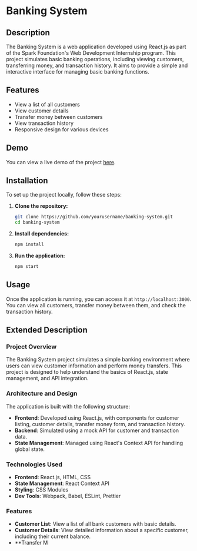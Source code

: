 # Banking System

## Description
The Banking System is a web application developed using React.js as part of the Spark Foundation's Web Development Internship program. This project simulates basic banking operations, including viewing customers, transferring money, and transaction history. It aims to provide a simple and interactive interface for managing basic banking functions.

## Features
- View a list of all customers
- View customer details
- Transfer money between customers
- View transaction history
- Responsive design for various devices

## Demo
You can view a live demo of the project [here](#).

## Installation
To set up the project locally, follow these steps:

1. **Clone the repository:**
    ```bash
    git clone https://github.com/yourusername/banking-system.git
    cd banking-system
    ```

2. **Install dependencies:**
    ```bash
    npm install
    ```

3. **Run the application:**
    ```bash
    npm start
    ```

## Usage
Once the application is running, you can access it at `http://localhost:3000`. You can view all customers, transfer money between them, and check the transaction history.

## Extended Description

### Project Overview
The Banking System project simulates a simple banking environment where users can view customer information and perform money transfers. This project is designed to help understand the basics of React.js, state management, and API integration.

### Architecture and Design
The application is built with the following structure:
- **Frontend**: Developed using React.js, with components for customer listing, customer details, transfer money form, and transaction history.
- **Backend**: Simulated using a mock API for customer and transaction data.
- **State Management**: Managed using React's Context API for handling global state.

### Technologies Used
- **Frontend**: React.js, HTML, CSS
- **State Management**: React Context API
- **Styling**: CSS Modules
- **Dev Tools**: Webpack, Babel, ESLint, Prettier

### Features
- **Customer List**: View a list of all bank customers with basic details.
- **Customer Details**: View detailed information about a specific customer, including their current balance.
- **Transfer M

